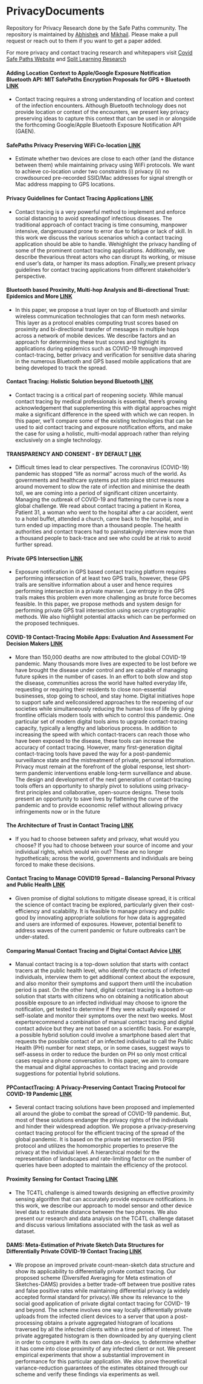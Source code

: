 # PrivacyDocuments
Repository for Privacy Research done by the Safe Paths community. The repository is maintained by [Abhishek](https://github.com/tremblerz) and [Mikhail](https://github.com/mikhaildmitrienko). Please make a pull request or reach out to them if you want to get a paper added.

For more privacy and contact tracing research and whitepapers visit [Covid Safe Paths Website](http://covidsafepaths.org/) and [Split Learning Research](https://splitlearning.github.io/)

#### Adding Location Context to Apple/Google Exposure Notification Bluetooth API: MIT SafePaths Encryption Proposals for GPS + Bluetooth [LINK](https://github.com/PrivateKit/PrivacyDocuments/blob/master/LocationContext.pdf)
 - Contact tracing requires a strong understanding of location and context of the infection encounters. Although Bluetooth technology does not provide location or context of the encounters, we present key privacy preserving ideas to capture this context that can be used in or alongside the forthcoming Google/Apple Bluetooth Exposure Notification API (GAEN).

#### SafePaths Privacy Preserving WiFi Co-location [LINK](https://github.com/PrivateKit/PrivacyDocuments/blob/master/WiFiPrivacy.pdf)
 - Estimate whether two devices are close to each other (and the distance between them) while maintaining privacy using WiFi protocols. We want to achieve co-location under two constraints (i) privacy (ii) no crowdsourced pre-recorded SSID/Mac addresses for signal strength or Mac address mapping to GPS locations.


#### Privacy Guidelines for Contact Tracing Applications [LINK](https://github.com/PrivateKit/PrivacyDocuments/blob/master/PrivacyGuideline.pdf)
 - Contact tracing is a very powerful method to implement and enforce social distancing to avoid spreadingof infectious diseases. The traditional approach of contact tracing is time consuming, manpower intensive, dangerousand prone to error due to fatigue or lack of skill. In this work we discuss the various scenarios which a contact tracing application should be able to handle. Wehighlight the privacy handling of some of the prominent contact tracing applications. Additionally, we describe thevarious threat actors who can disrupt its working, or misuse end user’s data, or hamper its mass adoption. Finally,we present privacy guidelines for contact tracing applications from different stakeholder’s perspective.

#### Bluetooth based Proximity, Multi-hop Analysis and Bi-directional Trust: Epidemics and More [LINK](https://github.com/PrivateKit/PrivacyDocuments/blob/master/ContactTracingBeyondBluetooth.pdf)
 - In this paper, we propose a trust layer on top of Bluetooth and similar wireless communication
technologies that can form mesh networks. This layer as a protocol enables computing trust scores based
on proximity and bi-directional transfer of messages in multiple hops across a network of mobile devices.
We describe factors and an approach for determining these trust scores and highlight its applications
during epidemics such as COVID-19 through improved contact-tracing, better privacy and verification
for sensitive data sharing in the numerous Bluetooth and GPS based mobile applications that are being
developed to track the spread.

#### Contact Tracing: Holistic Solution beyond Bluetooth [LINK](https://github.com/PrivateKit/PrivacyDocuments/blob/master/ContactTracingBeyondBluetooth.pdf)
 - Contact tracing is a critical part of reopening society. While manual contact tracing by medical professionals is
essential, there’s growing acknowledgement that supplementing this with digital approaches might make a
significant difference in the speed with which we can reopen. In this paper, we’ll compare some of the existing technologies that can be used to aid contact tracing and
exposure notification efforts, and make the case for using a holistic, multi-modal approach rather than relying
exclusively on a single technology.

#### TRANSPARENCY AND CONSENT - BY DEFAULT [LINK](https://github.com/PrivateKit/PrivacyDocuments/blob/master/TransparencyConsent.pdf)
 - Difficult times lead to clear perspectives. The coronavirus (COVID-19) pandemic has stopped “life as normal” across
much of the world. As governments and healthcare systems put into place strict measures around movement to
slow the rate of infection and minimise the death toll, we are coming into a period of significant citizen
uncertainty. Managing the outbreak of COVID-19 and flattening the curve is now a global challenge. We read about contact tracing a patient in Korea, Patient 31, a woman who went to the hospital after a car
accident, went to a hotel buffet, attended a church, came back to the hospital, and in turn ended up impacting
more than a thousand people. The health authorities and contact tracers had to painstakingly interview more than
a thousand people to back-trace and see who could be at risk to avoid further spread.

#### Private GPS Intersection [LINK](https://github.com/PrivateKit/PrivacyDocuments/blob/master/GpsEncryption.pdf)
 - Exposure notification in GPS based contact tracing platform requires performing intersection of at least two GPS trails, however, these GPS trails are sensitive information about a user and hence requires performing intersection in a private manner. Low entropy in the GPS trails makes this problem even more challenging as brute force becomes feasible. In this paper, we propose methods and system design for performing private GPS trail intersection using secure cryptographic methods. We also highlight potential attacks which can be performed on the proposed techniques.
 
#### COVID-19 Contact-Tracing Mobile Apps: Evaluation And Assessment For Decision Makers [LINK](https://github.com/PrivateKit/PrivacyDocuments/blob/master/apps-evaluation.pdf)
 - More than 150,000 deaths are now attributed to the global COVID-19 pandemic. Many thousands more lives are expected to be lost before we have brought the disease under control and are capable of managing future spikes in the number of cases. In an effort to both slow and stop the disease, communities across the world have halted everyday life, requesting or requiring their residents to close non-essential businesses, stop going to school, and stay home. Digital initiatives hope to support safe and wellconsidered approaches to the reopening of our societies while simultaneously reducing the human loss of life by giving frontline officials modern tools with
which to control this pandemic.
   One particular set of modern digital tools aims to upgrade contact-tracing capacity, typically a lengthy and laborious process. In addition to increasing the speed with which contact-tracers can reach those who have been exposed to the disease, these tools can increase the accuracy of contact tracing. However, many first-generation digital contact-tracing tools have paved the way for a post-pandemic surveillance state and the mistreatment of private, personal information. Privacy must remain at the forefront of the global response, lest short-term pandemic interventions enable long-term surveillance and abuse. The design and development of the next generation of contact-tracing tools offers an opportunity to sharply pivot to solutions using privacy-first principles and collaborative, open-source designs. These tools present an opportunity to save lives by flattening the curve of the pandemic and to provide ecoonomic relief without allowing privacy infringements now or in the future

#### The Architecture of Trust in Contact Tracing [LINK](https://github.com/PrivateKit/PrivacyDocuments/blob/master/evaluating-contact-tracing-apps.pdf)
 - If you had to choose between safety and privacy, what would you choose? If you had to choose between your source of income and your individual rights, which would win out? These are no longer hypotheticals; across the world, governments and individuals are being forced to make these decisions.

#### Contact Tracing to Manage COVID19 Spread – Balancing Personal Privacy and Public Health [LINK](https://github.com/PrivateKit/PrivacyDocuments/blob/master/contact-tracing-public-health.pdf)
 - Given promise of digital solutions to mitigate disease spread, it is critical the science of contact tracing be explored, particularly given their cost-efficiency and scalability. It is feasible to manage privacy and public good by innovating appropriate solutions for how data is aggregated and users are informed of exposures. However, potential benefit to address waves of the current pandemic or future outbreaks can’t be under-stated.
 
 #### Comparing Manual Contact Tracing and Digital Contact Advice [LINK](https://github.com/PrivateKit/PrivacyDocuments/blob/master/comparing_tracing.pdf)
 
 - Manual contact tracing is a top-down solution that starts with contact tracers at the public health
level, who identify the contacts of infected individuals, interview them to get additional context
about the exposure, and also monitor their symptoms and support them until the incubation period
is past. On the other hand, digital contact tracing is a bottom-up solution that starts with citizens
who on obtaining a notification about possible exposure to an infected individual may choose to
ignore the notification, get tested to determine if they were actually exposed or self-isolate and
monitor their symptoms over the next two weeks. Most expertsrecommend a combination of manual
contact tracing and digital contact advice but they are not based on a scientific basis. For example, a
possible hybrid solution could involve a smartphone based alert that requests the possible contact of
an infected individual to call the Public Health (PH) number for next steps, or in some cases, suggest
ways to self-assess in order to reduce the burden on PH so only most critical cases require a phone
conversation. In this paper, we aim to compare the manual and digital approaches to contact tracing
and provide suggestions for potential hybrid solutions.

#### PPContactTracing: A Privacy-Preserving Contact Tracing Protocol for COVID-19 Pandemic [LINK](https://github.com/PrivateKit/PrivacyDocuments/blob/master/ppcontacttracing.pdf)

- Several contact tracing solutions have been proposed
and implemented all around the globe to combat the spread of
COVID-19 pandemic. But, most of these solutions endanger the
privacy rights of the individuals and hinder their widespread
adoption. We propose a privacy-preserving contact tracing protocol for the efficient tracing of the spread of the global pandemic.
It is based on the private set intersection (PSI) protocol and
utilizes the homomorphic properties to preserve the privacy at
the individual level. A hierarchical model for the representation
of landscapes and rate-limiting factor on the number of queries
have been adopted to maintain the efficiency of the protocol.

#### Proximity Sensing for Contact Tracing [LINK](https://github.com/PrivateKit/PrivacyDocuments/blob/master/proximity-sensing-for-contact-tracing.pdf)

- The TC4TL challenge is aimed towards designing an
effective proximity sensing algorithm that can accurately provide
exposure notifications. In this work, we describe our approach
to model sensor and other device level data to estimate distance
between the two phones. We also present our research and data
analysis on the TC4TL challenge dataset and discuss various
limitations associated with the task as well as dataset.
 
 
#### DAMS: Meta-Estimation of Private Sketch Data Structures for Differentially Private COVID-19 Contact Tracing [LINK](https://github.com/vepakom/PrivacyDocuments/blob/master/DAMS_Meta-estimation_of_private_sketch_data_structures_for_differentially_private_contact_tracing.pdf)

- We propose an improved private count-mean-sketch data structure and show its applicability to differentially private contact tracing. Our proposed scheme (Diversifed Averaging for Meta estimation of Sketches-DAMS) provides a better trade-off between true positive rates and false positive rates while maintaining differential privacy (a widely accepted formal standard for privacy).We show its relevance to the social good application of private digital contact tracing for COVID- 19 and beyond. The scheme involves one way locally differentially private uploads from the infected client devices to a server that upon a post-processing obtains a private aggregated histogram of locations traversed by all the infected clients within a time period of interest. The private aggregated histogram is then downloaded by any querying client in order to compare it with its own data on-device, to determine whether it has come into close proximity of any infected client or not. We present empirical experiments that show a substantial improvement in performance for this particular application. We also prove theoretical variance-reduction guarantees of the estimates obtained through our scheme and verify these findings via experiments as well.
